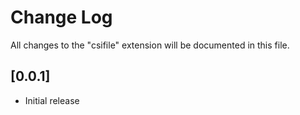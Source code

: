# Change Log

All changes to the "csifile" extension will be documented in this file.

## [0.0.1]

- Initial release